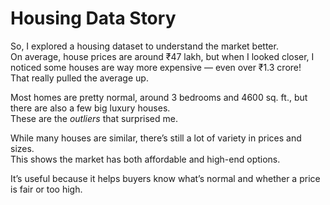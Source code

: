 # Housing Data Story

So, I explored a housing dataset to understand the market better.  
On average, house prices are around ₹47 lakh, but when I looked closer, I noticed some houses are way more expensive — even over ₹1.3 crore!  
That really pulled the average up.  

Most homes are pretty normal, around 3 bedrooms and 4600 sq. ft., but there are also a few big luxury houses.  
These are the *outliers* that surprised me.  

While many houses are similar, there’s still a lot of variety in prices and sizes.  
This shows the market has both affordable and high-end options.  

It’s useful because it helps buyers know what’s normal and whether a price is fair or too high.
